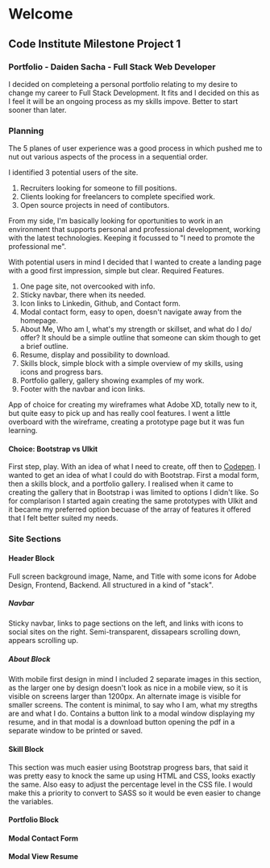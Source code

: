 # Welcome
## Code Institute Milestone Project 1 
### Portfolio - Daiden Sacha - Full Stack Web Developer
I decided on completeing a personal portfolio relating to my desire to change my
career to Full Stack Development. It fits and I decided on this as I feel it will
be an ongoing process as my skills impove. Better to start sooner than later.

### Planning
The 5 planes of user experience was a good process in which pushed me to nut out 
various aspects of the process in a sequential order.

I identified 3 potential users of the site.
1. Recruiters looking for someone to fill positions.
2. Clients looking for freelancers to complete specified work.
3. Open source projects in need of contibutors.

From my side, I'm basically looking for oportunities to work in an environment 
that supports personal and professional development, working with the latest 
technologies. Keeping it focussed to "I need to promote the professional me".

With potential users in mind I decided that I wanted to create a 
landing page with a good first impression, simple but clear. 
Required Features.
1. One page site, not overcooked with info. 
2. Sticky navbar, there when its needed.
3. Icon links to Linkedin, Github, and Contact form.
4. Modal contact form, easy to open, doesn't navigate away from the homepage.
5. About Me, Who am I, what's my strength or skillset, and what do I do/ offer?
It should be a simple outline that someone can skim though to get a brief 
outline.
6. Resume, display and possibility to download.
7. Skills block, simple block with a simple overview of my skills, using icons
and progress bars.
8. Portfolio gallery, gallery showing examples of my work.
9. Footer with the navbar and icon links.

App of choice for creating my wireframes what Adobe XD, totally new to it, but 
quite easy to pick up and has really cool features. I went a little overboard 
with the wireframe, creating a prototype page but it was fun learning.

#### Choice: Bootstrap vs UIkit
First step, play. With an idea of what I need to create, off then to 
[Codepen](https://codepen.io/daidensacha). I wanted to get an idea of what I 
could do with Bootstrap. First a modal form, then a skills block, and a 
portfolio gallery. I realised when it came to creating the gallery that in 
Bootstrap i was limited to options I didn't like. So for complarison I started 
again creating the same prototypes with UIkit and it became my preferred option
becuase of the array of features it offered that I felt better suited my needs.

### Site Sections

#### Header Block
Full screen background image, Name, and Title with 
some icons for Adobe Design, Frontend, Backend. All structured in a kind of 
"stack".

##### Navbar
Sticky navbar, links to page sections on the left, and links with icons to 
social sites on the right. Semi-transparent, dissapears scrolling down, appears 
scrolling up.

##### About Block
With mobile first design in mind I included 2 separate images in this section, 
as the larger one by design doesn't look as nice in a mobile view, so it is 
visible on screens larger than 1200px. An alternate image is visible for smaller 
screens. 
The content is minimal, to say who I am, what my stregths are and what I do. 
Contains a button link to a modal window displaying my resume, and in that modal 
is a download button opening the pdf in a separate window to be printed or saved.

#### Skill Block
This section was much easier using Bootstrap progress bars, that said it was 
pretty easy to knock the same up using HTML and CSS, looks exactly the same. 
Also easy to adjust the percentage level in the CSS file. I would make this a 
priority to convert to SASS so it would be even easier to change the variables. 

#### Portfolio Block

#### Modal Contact Form

#### Modal View Resume






